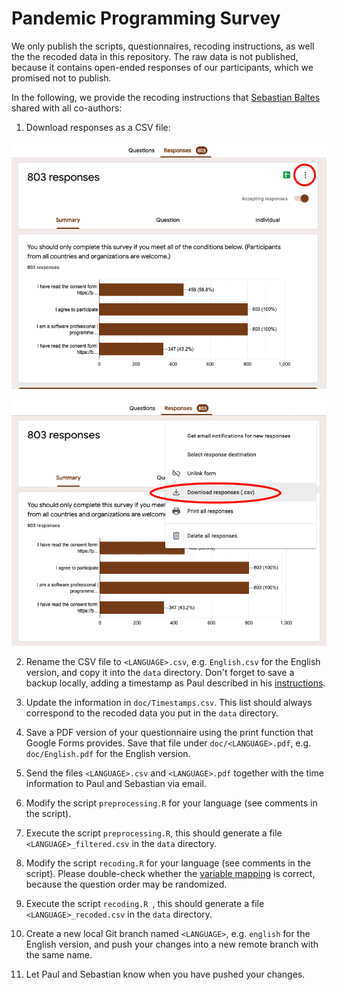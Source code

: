 # Pandemic Programming Survey

We only publish the scripts, questionnaires, recoding instructions, as well the the recoded data in this repository.
The raw data is not published, because it contains open-ended responses of our participants, which we promised not to publish.

In the following, we provide the recoding instructions that [Sebastian Baltes](https://empirical-software.engineering) shared with all co-authors:

1) Download responses as a CSV file:

![Open menu](doc/1_open-menu.png)

![Download responses](doc/2_download-responses.png)

2) Rename the CSV file to `<LANGUAGE>.csv`, e.g. `English.csv` for the English version, and copy it into the `data` directory. Don't forget to save a backup locally, adding a timestamp as Paul described in his [instructions](doc/Data%20Cleaning%20Instructions.docx).

3) Update the information in `doc/Timestamps.csv`. This list should always correspond to the recoded data you put in the `data` directory.

4) Save a PDF version of your questionnaire using the print function that Google Forms provides. Save that file under `doc/<LANGUAGE>.pdf`, e.g. `doc/English.pdf` for the English version.

4) Send the files `<LANGUAGE>.csv` and `<LANGUAGE>.pdf` together with the time information to Paul and Sebastian via email.

5) Modify the script `preprocessing.R` for your language (see comments in the script).

6) Execute the script `preprocessing.R`, this should generate a file `<LANGUAGE>_filtered.csv` in the `data` directory.

7) Modify the script `recoding.R` for your language (see comments in the script). Please double-check whether the [variable mapping](doc/Variable%20Mapping.csv) is correct, because the question order may be randomized.

8) Execute the script `recoding.R `, this should generate a file `<LANGUAGE>_recoded.csv` in the `data` directory.

9) Create a new local Git branch named `<LANGUAGE>`, e.g. `english` for the English version, and push your changes into a new remote branch with the same name.

10) Let Paul and Sebastian know when you have pushed your changes.
